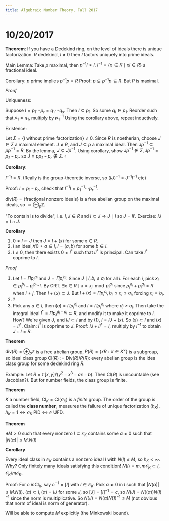 ```yaml
---
title: Algebraic Number Theory, Fall 2017
---
```


# 10/20/2017

**Theorem**: 
If you have a Dedekind ring, on the level of ideals there is unique factorization. $R$ dedekind, $I \neq 0$ then $I$ factors uniquely into prime ideals.

Main Lemma: Take $p$ maximal, then $p^{-1}I \neq I$. $I^{-1} = \{ x\in K \mid xI \in R\}$ a fractional ideal.

Corollary: $p$ prime implies $p^{-1}p=R$
Proof: $p \subsetneq p^{-1}p \subseteq R$. But $P$ is maximal.

*Proof*


Uniqueness:

Suppose $I = p_1 \cdots p_r = q_1 \cdots q_s$. Then $I \subseteq p_1$. So some $q_i \in p_1$. Reorder such that $p_1 = q_1$, multiply by $p_1^{-1}$ Using the corollary above, repeat inductively.

Existence:

Let $\Sigma = \{I \text{ without prime factorization}\} \neq 0$. Since $R$ is noetherian, choose $J\in \Sigma$ a maximal element. $J \neq R$, and $J \subseteq p$ a maximal ideal. Then $Jp^{-1} \subseteq pp^{-1} = R$. By the lemma, $J \subsetneq Jp^{-1}$. Using corollary, show  $Jp^{-1} \not\in \Sigma, Jp^{-1} = p_2 \cdots p_r$. so $J = pp_2\cdots p_r \not\in \Sigma$. $\square$



**Corollary**:

$I^{-1}I = R$. (Really is the group-theoretic inverse, so $(IJ)^{-1} = J^{-1}I^{-1}$ etc)

Proof: $I = p_1 \cdots p_r$, check that $I^{-1}I = p_1^{-1}\cdots p_r^{-1}$.



$\text{div}(R) = \{  \text{fractional nonzero ideals}\}$ is a free abelian group on the maximal ideals, so $\cong \oplus_p \mathbb{Z}$.

"To contain is to divide", i.e. $I, J \in R$ and $I \subset J \Rightarrow J \mid I$ so $J = II'$. 
Exercise: $IJ = I \cap J$.



**Corollary**

1. $0 \neq I \subset J$ then $J = I + (x)$ for some $x\in R$.
2. $I$ an ideal,$\forall 0\neq a \in I, I = (a,b)$ for some $b\in I$.
3. $I \neq 0$, then there exists $0\neq I^{*}$ such that $II^{*}$ is principal. Can take $I^{*}$ coprime to $I$.

*Proof*

1. Let $I = \Pi p_i^{a_i}$ and $J = \Pi p_i^{b_i}$. Since $J \mid I, b_i \leq a_i$ for all $i$.
   For each $i$, pick $x_i \in p_i^{b_i} - p_i^{b_{i+1}}$. By CRT, $\exists x\in R \mid x = x_i \mod p_i^{a_i}$ since $p_i^{a_i} + p_j^{a_j} = R$ when $i\neq j$.
   Then $I +(x) \subset J$. But $I+(x) = \Pi p_i ^{c_i}, b_i \leq c_i \leq a_i$, forcing $c_i = b_i$.
2.  ?
3. Pick any $a\in I$, then $(a) = \Pi p_i ^{d_i}$ and $I = \Pi p_i ^{a_i}$ where $d_i \geq a_i$. Then take the integral ideal $I^{*} = \Pi p_i^{d_i - a_i} \subset R$, and modify it to make it coprime to $I$. How? We're given $J$, and $IJ \subset I$ and by (1), $I = IJ + (x)$. So $(x) \subset I$ and $(x) = II^*$.
   Claim: $I^*$ is coprime to $J$. 
   Proof: $IJ + II^* = I$, multiply by $I^{-1}$ to obtain $J+I = R$.



**Theorem**

$\text{div}(R) = \oplus_p \mathbb{Z}$ is a free abelian group, $P(R) = \{ xR: x\in K^\times\}$ is a subgroup, so ideal class group $\text{Cl}(R) := \text{Div}(R) / P(R)$: every abelian group is the idea class group for some dedekind ring $R$.

Example: Let $R = \mathbb{C}[x,y] / (y^2-x^3-ax-b)$. Then $\text{Cl}(R)$ is uncountable (see Jacobian?). But for number fields, the class group is finite.

**Theorem**

$K$ a number field, $\text{Cl}_K = \text{Cl}(\mathcal{O}_K)$ is a *finite* group. The order of the group is called the **class number**, measures the failure of unique factorization ($h_K$). $h_K = 1 \iff \mathcal{O}_K ~\text{PID} \iff \mathcal{O} ~\text{UFD}$.

**Theorem**

$\exists M > 0$ such that every nonzero $I \subset \mathcal{O}_K$ contains some $\alpha \neq 0$ such that $| N(\alpha) | \leq M .N(I)$

**Corollary**

Every ideal class in $\mathcal{O}_K$ contains a nonzero  ideal $I$ with $N(I) \leq M$, so $h_K < \infty$. Why? Only finitely many ideals satisfying this condition! $N(I) = m, m\mathcal{O}_K \subset I, \mathcal{O}_K / m\mathcal{O}_K$.

Proof: For $c \ in \text{Cl}_K$, say $c^{-1} = [I]$ with $I \in \mathcal{O}_K$. Pick $\alpha \neq 0$ in $I$ such that $| N(\alpha) | \leq M . N(I)$. $(\alpha) \subset I, (\alpha) = IJ$ for some $J$, so $[J] = [I]^{-1} = c$, so $N(J) = N((\alpha))N(I)^{-1}$ since the norm is multiplicative. So $N(J) = N(\alpha)N(I)^{-1} \leq M$ (not obvious that norm of ideal is norm of generator).

Will be able to compute $M$ explicitly (the Minkowski bound).
